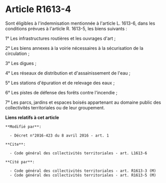 # Article R1613-4

Sont éligibles à l'indemnisation mentionnée à l'article L. 1613-6, dans les conditions prévues à l'article R. 1613-5, les
biens suivants : 

1° Les infrastructures routières et les ouvrages d'art ; 

2° Les biens annexes à la voirie nécessaires à la sécurisation de la circulation ; 

3° Les digues ; 

4° Les réseaux de distribution et d'assainissement de l'eau ; 

5° Les stations d'épuration et de relevage des eaux ; 

6° Les pistes de défense des forêts contre l'incendie ; 

7° Les parcs, jardins et espaces boisés appartenant au domaine public des collectivités territoriales ou de leur groupement.

**Liens relatifs à cet article**

	**Modifié par**:

	  - Décret n°2016-423 du 8 avril 2016 - art. 1

	**Cite**:

	  - Code général des collectivités territoriales - art. L1613-6

	**Cité par**:

	  - Code général des collectivités territoriales - art. R1613-3 (M)
	  - Code général des collectivités territoriales - art. R1613-5 (M)
